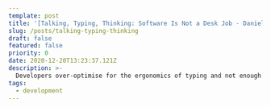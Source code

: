 ```yaml
---
template: post
title: '[Talking, Typing, Thinking: Software Is Not a Desk Job - Daniel Fone](https://daniel.fone.net.nz/blog/2020/10/21/talking-typing-thinking-software-is-not-a-desk-job/)'
slug: /posts/talking-typing-thinking
draft: false
featured: false
priority: 0
date: 2020-12-20T13:23:37.121Z
description: >-
  Developers over-optimise for the ergonomics of typing and not enough for the ergonomics of thinking.
tags:
  - development
---
```

